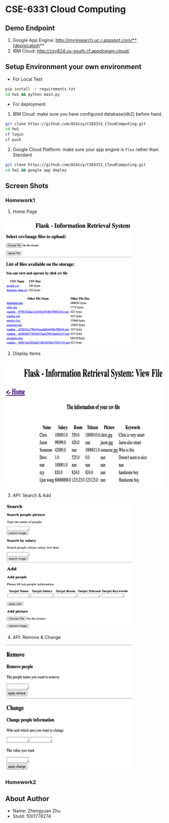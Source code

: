 # CSE-6331 Cloud Computing

## Demo Endpoint

1. Google App Engine: http://myresearch.uc.r.appspot.com/**(deprecated)**
2. IBM Cloud: http://zzy824.us-south.cf.appdomain.cloud/

## Setup Environment your own environment

- For Local Test

``` sh
pip install -r requirements.txt
cd hw1 && python main.py
```

- For deployment

1. IBM Cloud: make sure you have configured database(db2) before hand.

``` sh
git clone https://github.com/824zzy/CSE6331_CloudComputing.git
cd hw1
cf login
cf push
```

2. Google Cloud Platform: make sure your app engine is `Flex` rather than Standard

``` sh
git clone https://github.com/824zzy/CSE6331_CloudComputing.git
cd hw1 && google app deploy
```

## Screen Shots

### Homework1

1. Home Page

<img src="img/hw1_1.png" width="400" height="400" /> <br>

2. Display items

<img src="img/hw1_2.png" width="600" height="400" /> <br>

3. API: Search & Add

<img src="img/hw1_3.png" width="400" height="400" /> <br>

4. API: Remove & Change

<img src="img/hw1_4.png" width="400" height="400" />

### Homework2

## About Author

- Name: Zhengyuan Zhu
- StuId: 1001778274
